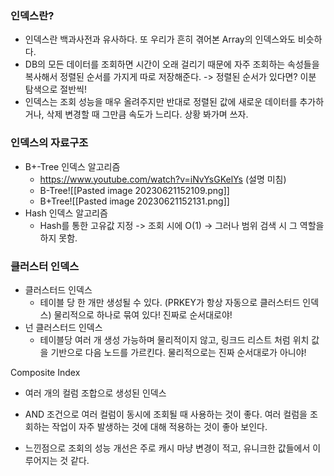 
### 인덱스란?
- 인덱스란 백과사전과 유사하다. 또 우리가 흔히 겪어본 Array의 인덱스와도 비슷하다.
- DB의 모든 데이터를 조회하면 시간이 오래 걸리기 때문에 자주 조회하는 속성들을 복사해서 정렬된 순서를 가지게 따로 저장해준다. -> 정렬된 순서가 있다면? 이분 탐색으로 절반씩! 
- 인덱스는 조회 성능을 매우 올려주지만 반대로 정렬된 값에 새로운 데이터를 추가하거나, 삭제 변경할 때 그만큼 속도가 느리다. 상황 봐가며 쓰자.

### 인덱스의 자료구조
- B+-Tree 인덱스 알고리즘
	- https://www.youtube.com/watch?v=iNvYsGKelYs (설명 미침)
	- B-Tree![[Pasted image 20230621152109.png]]
	- B+Tree![[Pasted image 20230621152131.png]]
- Hash 인덱스 알고리즘
	- Hash를 통한 고유값 지정 -> 조회 시에 O(1) 
	  -> 그러나 범위 검색 시 그 역할을 하지 못함. 
### 클러스터 인덱스
- 클러스터드 인덱스
	- 테이블 당 한 개만 생성될 수 있다. (PRKEY가 항상 자동으로 클러스터드 인덱스) 
	  물리적으로 하나로 묶여 있다! 진짜로 순서대로야! 
- 넌 클러스터드 인덱스
	- 테이블당 여러 개 생성 가능하며 물리적이지 않고, 링크드 리스트 처럼 위치 값을 기반으로 다음 노드를 가르킨다. 물리적으로는 진짜 순서대로가 아니야!

Composite Index
- 여러 개의 컬럼 조합으로 생성된 인덱스
- AND 조건으로 여러 컬럼이 동시에 조회될 때 사용하는 것이 좋다. 여러 컬럼을 조회하는 작업이 자주 발생하는 것에 대해 적용하는 것이 좋아 보인다. 

- 느낀점으로 조회의 성능 개선은 주로 캐시 마냥 변경이 적고, 유니크한 값들에서 이루어지는 것 같다.